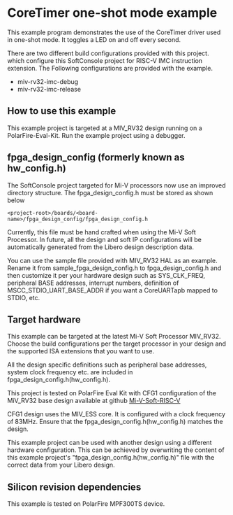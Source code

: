 ﻿
# CoreTimer one-shot mode example

This example program demonstrates the use of the CoreTimer driver used in
one-shot mode. It toggles a LED on and off every second.

There are two different build configurations provided with this project.
which configure this SoftConsole project for RISC-V IMC instruction extension.
The Following configurations are provided with the example.

- miv-rv32-imc-debug
- miv-rv32-imc-release

## How to use this example

This example project is targeted at a MIV_RV32 design running on a PolarFire-Eval-Kit.
Run the example project using a debugger.

## fpga_design_config (formerly known as hw_config.h)

The SoftConsole project targeted for Mi-V processors now use an improved
directory structure. The fpga_design_config.h must be stored as shown below

`<project-root>/boards/<board-name>/fpga_design_config/fpga_design_config.h`

Currently, this file must be hand crafted when using the Mi-V Soft Processor.
In future, all the design and soft IP configurations will be automatically
generated from the Libero design description data.

You can use the sample file provided with MIV_RV32 HAL as an example. Rename it from
sample_fpga_design_config.h to fpga_design_config.h and then customize it per your
hardware design such as SYS_CLK_FREQ, peripheral BASE addresses, interrupt numbers,
definition of MSCC_STDIO_UART_BASE_ADDR if you want a CoreUARTapb mapped to STDIO, etc.

## Target hardware

This example can be targeted at the latest Mi-V Soft Processor MIV_RV32. Choose the build
configurations per the target processor in your design and the supported ISA extensions
that you want to use.

All the design specific definitions such as peripheral base addresses, system clock frequency
etc. are included in fpga_design_config.h(hw_config.h).

This project is tested on PolarFire Eval Kit with CFG1 configuration of the
MiV_RV32 base design available at github [Mi-V-Soft-RISC-V](https://mi-v-ecosystem.github.io/redirects/repo-polarfire-evaluation-kit-mi-v-sample-fpga-designs)

CFG1 design uses the MIV_ESS core.
It is configured with a clock frequency of 83MHz.
Ensure that the fpga_design_config.h(hw_config.h) matches the design.

This example project can be used with another design using a different hardware
configuration. This can be achieved by overwriting the content of this example
project's "fpga_design_config.h(hw_config.h)" file with the correct data from your Libero design.

## Silicon revision dependencies

This example is tested on PolarFire MPF300TS device.
